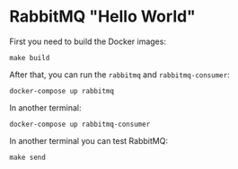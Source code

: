 # RabbitMQ "Hello World"

First you need to build the Docker images:

```shell
make build
```

After that, you can run the `rabbitmq` and `rabbitmq-consumer`:

```shell
docker-compose up rabbitmq
```

In another terminal:

```shell
docker-compose up rabbitmq-consumer
```

In another terminal you can test RabbitMQ:

```shell
make send
```
